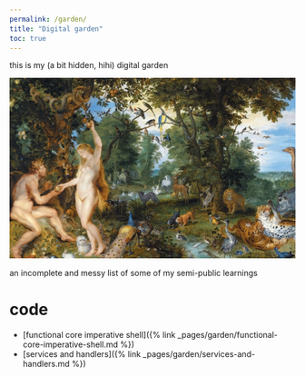 ```yaml
---
permalink: /garden/
title: "Digital garden"
toc: true
---
```


this is my (a bit hidden, hihi) digital garden

<img src="/assets/garden/2023-03-22-10-51-30.png" style="max-height: 400px">

an incomplete and messy list of some of my semi-public learnings

# code

* [functional core imperative shell]({% link _pages/garden/functional-core-imperative-shell.md %})
* [services and handlers]({% link _pages/garden/services-and-handlers.md %})
